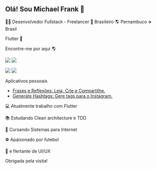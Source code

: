 ## Olá! Sou Michael Frank 👋


👨‍💻 Desenvolvedor Fullstack - Freelancer 🏡 Brasileiro 🌎 Pernambuco ✈️ Brasil

Flutter 💙


Encontre-me por aqui 🌎

![](http://img.shields.io/badge/MichaelFrank-blue?logo=linkedin&style=for-the-badge&?link=https://www.linkedin.com/in/michael-frank-9ab175126/)
![](http://img.shields.io/badge/Channel-red?logo=youtube&style=for-the-badge&?link=https://www.youtube.com/channel/UCmCLT_MuOGde62UQe1-gEaw?view_as=subscriber)


![](http://img.shields.io/badge/maickomtutos@gmail.com-silver?logo=gmail&style=for-the-badge)
![](http://img.shields.io/badge/@michaelfrank.dev-silver?logo=instagram&style=for-the-badge&?link=https://www.instagram.com/srfrank__/)

Aplicativos pessoais
- [Frases e Reflexões: Leia, Crie e Compartilhe.](https://play.google.com/store/apps/details?id=com.f_e_r)
- [Generate Hashtags: Gere tags para o Instagram.](https://play.google.com/store/apps/details?id=com.tag_generator)


💻 Atualmente trabalho com Flutter

📚 Estudando Clean architecture e TDD

📒 Cursando Sistemas para Internet

⚽  Apaixonado por futebol

💎  e flertante de UI/UX

Obrigada pela visita!
